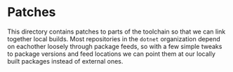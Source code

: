 # Patches

This directory contains patches to parts of the toolchain so that we can link together local builds. Most repositories in the `dotnet` organization depend on eachother loosely through package feeds, so with a few simple tweaks to package versions and feed locations we can point them at our locally built packages instead of external ones.
